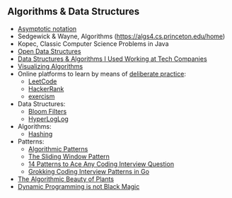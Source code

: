 ## Algorithms & Data Structures

- [Asymptotic notation](https://www.khanacademy.org/computing/computer-science/algorithms/asymptotic-notation/a/asymptotic-notation)
- Sedgewick & Wayne, Algorithms (https://algs4.cs.princeton.edu/home)
- Kopec, Classic Computer Science Problems in Java
- [Open Data Structures](http://opendatastructures.org/ods-java/)
- [Data Structures & Algorithms I Used Working at Tech Companies](https://blog.pragmaticengineer.com/data-structures-and-algorithms-i-actually-used-day-to-day/)
- [Visualizing Algorithms](https://bost.ocks.org/mike/algorithms/)
- Online platforms to learn by means of [deliberate practice](https://en.wikipedia.org/wiki/Practice_(learning_method)#Deliberate_practice):
  - [LeetCode](https://leetcode.com/)
  - [HackerRank](https://www.hackerrank.com/)
  - [exercism](https://exercism.org/)
- Data Structures:
  - [Bloom Filters](https://samwho.dev/bloom-filters/)
  - [HyperLogLog](https://djhworld.github.io/hyperloglog/)
- Algorithms:
  - [Hashing](https://samwho.dev/hashing)
- Patterns:
  - [Algorithmic Patterns](https://cs.lmu.edu/~ray/notes/algpatterns/)
  - [The Sliding Window Pattern](https://nan-archive.vercel.app/sliding-window)
  - [14 Patterns to Ace Any Coding Interview Question](https://hackernoon.com/14-patterns-to-ace-any-coding-interview-question-c5bb3357f6ed)
  - [Grokking Coding Interview Patterns in Go](https://www.educative.io/courses/grokking-coding-interview-patterns-go)
- [The Algorithmic Beauty of Plants](http://algorithmicbotany.org/papers/abop/abop.pdf)
- [Dynamic Programming is not Black Magic](https://qsantos.fr/2024/01/04/dynamic-programming-is-not-black-magic/)
